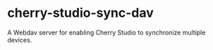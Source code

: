 # cherry-studio-sync-dav
A Webdav server for enabling Cherry Studio to synchronize multiple devices.
